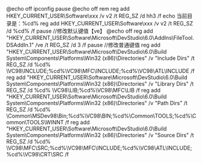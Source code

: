 @echo off
ipconfig
pause
@echo off
rem reg add HKEY_CURRENT_USER\Software\xxx /v v2 /t REG_SZ /d hh3 /f
echo 当前目录是：%cd%
reg add HKEY_CURRENT_USER\Software\xxx /v v2 /t REG_SZ /d %cd% /f
pause
//修改默认键值【ve】
@echo off
reg add "HKEY_CURRENT_USER\Software\Microsoft\DevStudio\6.0\AddIns\FileTool.DSAddIn.1" /ve /t REG_SZ /d 3 /f
pause
//修改普通键值
reg add "HKEY_CURRENT_USER\Software\Microsoft\DevStudio\6.0\Build 
System\Components\Platforms\Win32 (x86)\Directories" /v "Include Dirs" /t REG_SZ /d %cd%
\VC98\INCLUDE;%cd%\VC98\MFC\INCLUDE;%cd%\VC98\ATL\INCLUDE /f
reg add "HKEY_CURRENT_USER\Software\Microsoft\DevStudio\6.0\Build 
System\Components\Platforms\Win32 (x86)\Directories" /v "Library Dirs" /t REG_SZ /d %cd%
\VC98\LIB;%cd%\VC98\MFC\LIB /f
reg add "HKEY_CURRENT_USER\Software\Microsoft\DevStudio\6.0\Build 
System\Components\Platforms\Win32 (x86)\Directories" /v "Path Dirs" /t REG_SZ /d %cd%
\Common\MSDev98\Bin;%cd%\VC98\BIN;%cd%\Common\TOOLS;%cd%\Common\TOOLS\WINNT /f
reg add "HKEY_CURRENT_USER\Software\Microsoft\DevStudio\6.0\Build 
System\Components\Platforms\Win32 (x86)\Directories" /v "Source Dirs" /t REG_SZ /d %cd%
\VC98\MFC\SRC;%cd%\VC98\MFC\INCLUDE;%cd%\VC98\ATL\INCLUDE;%cd%\VC98\CRT\SRC /f

